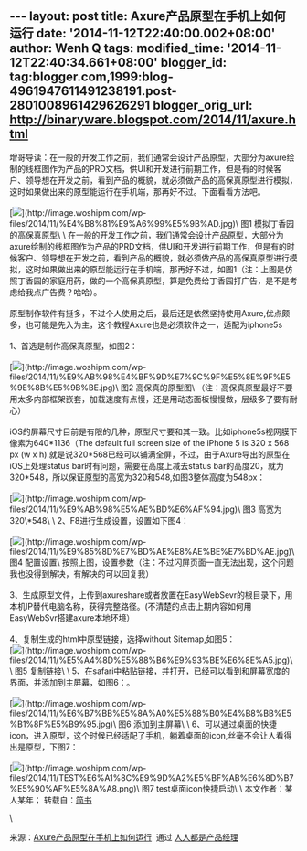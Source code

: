 --- layout: post title: Axure产品原型在手机上如何运行 date:
'2014-11-12T22:40:00.002+08:00' author: Wenh Q tags: modified\_time:
'2014-11-12T22:40:34.661+08:00' blogger\_id:
tag:blogger.com,1999:blog-4961947611491238191.post-2801008961429626291
blogger\_orig\_url: http://binaryware.blogspot.com/2014/11/axure.html
---
增哥导读：在一般的开发工作之前，我们通常会设计产品原型，大部分为axure绘制的线框图作为产品的PRD文档，供UI和开发进行前期工作，但是有的时候客户、领导想在开发之前，看到产品的概貌，就必须做产品的高保真原型进行模拟，这时如果做出来的原型能运行在手机端，那再好不过。下面看看方法吧。\
\
[![](https://images-blogger-opensocial.googleusercontent.com/gadgets/proxy?url=http%3A%2F%2Fimage.woshipm.com%2Fwp-files%2F2014%2F11%2F%25E4%25B8%2581%25E9%25A6%2599%25E5%259B%25AD-360x202.jpg&container=blogger&gadget=a&rewriteMime=image%2F*)](http://image.woshipm.com/wp-files/2014/11/%E4%B8%81%E9%A6%99%E5%9B%AD.jpg)\
图1 模拟丁香园的高保真原型\
\
在一般的开发工作之前，我们通常会设计产品原型，大部分为axure绘制的线框图作为产品的PRD文档，供UI和开发进行前期工作，但是有的时候客户、领导想在开发之前，看到产品的概貌，就必须做产品的高保真原型进行模拟，这时如果做出来的原型能运行在手机端，那再好不过，如图1（注：上图是仿照丁香园的家庭用药，做的一个高保真原型，算是免费给丁香园打广告，是不是考虑给我点广告费？哈哈）。\
\
原型制作软件有挺多，不过个人使用之后，最后还是依然坚持使用Axure,优点颇多，也可能是先入为主，这个教程Axure也是必须软件之一，适配为iphone5s\
\
1、首选是制作高保真原型，如图2：\
\
[![](https://images-blogger-opensocial.googleusercontent.com/gadgets/proxy?url=http%3A%2F%2Fimage.woshipm.com%2Fwp-files%2F2014%2F11%2F%25E9%25AB%2598%25E4%25BF%259D%25E7%259C%259F%25E5%258E%259F%25E5%259E%258B%25E5%259B%25BE-360x232.jpg&container=blogger&gadget=a&rewriteMime=image%2F*)](http://image.woshipm.com/wp-files/2014/11/%E9%AB%98%E4%BF%9D%E7%9C%9F%E5%8E%9F%E5%9E%8B%E5%9B%BE.jpg)\
图2 高保真的原型图\
（注：高保真原型最好不要用太多内部框架嵌套，加载速度有点慢，还是用动态面板慢慢做，层级多了要有耐心）\
\
iOS的屏幕尺寸目前是有限的几种，原型尺寸要和其一致。比如iphone5s视网膜下像素为640\*1136（The
default full screen size of the iPhone 5 is 320 x 568 px (w x
h).就是说320\*568已经可以铺满全屏，不过，由于Axure导出的原型在iOS上处理status
bar时有问题，需要在高度上减去status
bar的高度20，就为320\*548，所以保证原型的高宽为320和548,如图3整体高度为548px：\
\
[![](https://images-blogger-opensocial.googleusercontent.com/gadgets/proxy?url=http%3A%2F%2Fimage.woshipm.com%2Fwp-files%2F2014%2F11%2F%25E9%25AB%2598%25E5%25AE%25BD%25E6%25AF%2594-305x268.jpg&container=blogger&gadget=a&rewriteMime=image%2F*)](http://image.woshipm.com/wp-files/2014/11/%E9%AB%98%E5%AE%BD%E6%AF%94.jpg)\
图3 高宽为320\*548\
\
2、F8进行生成设置，设置如下图4：\
\
[![](https://images-blogger-opensocial.googleusercontent.com/gadgets/proxy?url=http%3A%2F%2Fimage.woshipm.com%2Fwp-files%2F2014%2F11%2F%25E9%2585%258D%25E7%25BD%25AE%25E8%25AE%25BE%25E7%25BD%25AE-269x268.jpg&container=blogger&gadget=a&rewriteMime=image%2F*)](http://image.woshipm.com/wp-files/2014/11/%E9%85%8D%E7%BD%AE%E8%AE%BE%E7%BD%AE.jpg)\
图4 配置设置\
按照上图，设置参数（注：不过闪屏页面一直无法出现，这个问题我也没得到解决，有解决的可以回复我）\
\
3、生成原型文件，上传到axureshare或者放置在EasyWebSevr的根目录下，用本机IP替代电脑名称，获得完整路径。(不清楚的点击上期内容如何用EasyWebSvr搭建axure本地环境）\
\
4、复制生成的html中原型链接，选择without Sitemap,如图5：\
[![](https://images-blogger-opensocial.googleusercontent.com/gadgets/proxy?url=http%3A%2F%2Fimage.woshipm.com%2Fwp-files%2F2014%2F11%2F%25E5%25A4%258D%25E5%2588%25B6%25E9%2593%25BE%25E6%258E%25A5-254x268.jpg&container=blogger&gadget=a&rewriteMime=image%2F*)](http://image.woshipm.com/wp-files/2014/11/%E5%A4%8D%E5%88%B6%E9%93%BE%E6%8E%A5.jpg)\
\
图5 复制链接\
\
5、在safari中粘贴链接，并打开，已经可以看到和屏幕宽度的界面，并添加到主屏幕，如图6：。\
\
[![](https://images-blogger-opensocial.googleusercontent.com/gadgets/proxy?url=http%3A%2F%2Fimage.woshipm.com%2Fwp-files%2F2014%2F11%2F%25E6%25B7%25BB%25E5%258A%25A0%25E5%2588%25B0%25E4%25B8%25BB%25E5%25B1%258F%25E5%25B9%2595-151x268.jpg&container=blogger&gadget=a&rewriteMime=image%2F*)](http://image.woshipm.com/wp-files/2014/11/%E6%B7%BB%E5%8A%A0%E5%88%B0%E4%B8%BB%E5%B1%8F%E5%B9%95.jpg)\
图6 添加到主屏幕\
\
6、可以通过桌面的快捷icon，进入原型，这个时候已经适配了手机，躺着桌面的icon,丝毫不会让人看得出是原型，下图7：\
\
[![](https://images-blogger-opensocial.googleusercontent.com/gadgets/proxy?url=http%3A%2F%2Fimage.woshipm.com%2Fwp-files%2F2014%2F11%2FTEST%25E6%25A1%258C%25E9%259D%25A2%25E5%25BF%25AB%25E6%258D%25B7%25E5%2590%25AF%25E5%258A%25A8-150x268.png&container=blogger&gadget=a&rewriteMime=image%2F*)](http://image.woshipm.com/wp-files/2014/11/TEST%E6%A1%8C%E9%9D%A2%E5%BF%AB%E6%8D%B7%E5%90%AF%E5%8A%A8.png)\
图7 test桌面icon快捷启动\
\
本文作者：某人某年；
转载自：[简书](http://www.jianshu.com/p/3dc243cd2b6c)
<div>

\

</div>

<div>

来源：[Axure产品原型在手机上如何运行](http://www.woshipm.com/pmd/117713.html)  通过 [人人都是产品经理](http://www.woshipm.com/)

</div>
